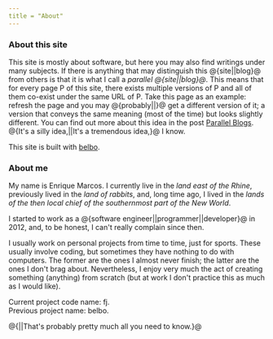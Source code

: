 ```yaml
---
title = "About"
---
```


### About this site

This site is mostly about software, but here you may also find writings 
under many subjects. If there is anything that may distinguish this @{site||blog}@ 
from others is that it is what I call a *parallel @{site||blog}@*. This means 
that for every page P of this site, there exists multiple versions of P and all
of them co-exist under the same URL of P.
Take this page as an example: refresh the page and you may @{probably||}@ get a 
different version of it; a version that conveys the same meaning (most of the time) 
but looks slightly different.
You can find out more about this idea in the post 
[Parallel Blogs](https://www.lessmarcos.com/posts/2020/08/parallel-blogs/).
@{It's a silly idea,||It's a tremendous idea,}@ I know.

This site is built with [belbo](https://github.com/lessmarcos/belbo).

### About me

My name is Enrique Marcos. I currently live in the <em>land east of the Rhine</em>, 
previously lived in the <em>land of rabbits</em>, and, long time ago, I lived in the 
<em>lands of the then local chief of the southernmost part of the New World</em>.

I started to work as a @{software engineer||programmer||developer}@ in 2012, and, to be 
honest, I can't really complain since then.
 
I usually work on personal projects from time to time, just for sports. These usually
involve coding, but sometimes they have nothing to do with computers. The former are the
ones I almost never finish; the latter are the ones I don't brag about. Nevertheless,
I enjoy very much the act of creating something (anything) from scratch (but at work I
don't practice this as much as I would like).

Current project code name: fj.<br>
Previous project name: belbo.

@{||That's probably pretty much all you need to know.}@
